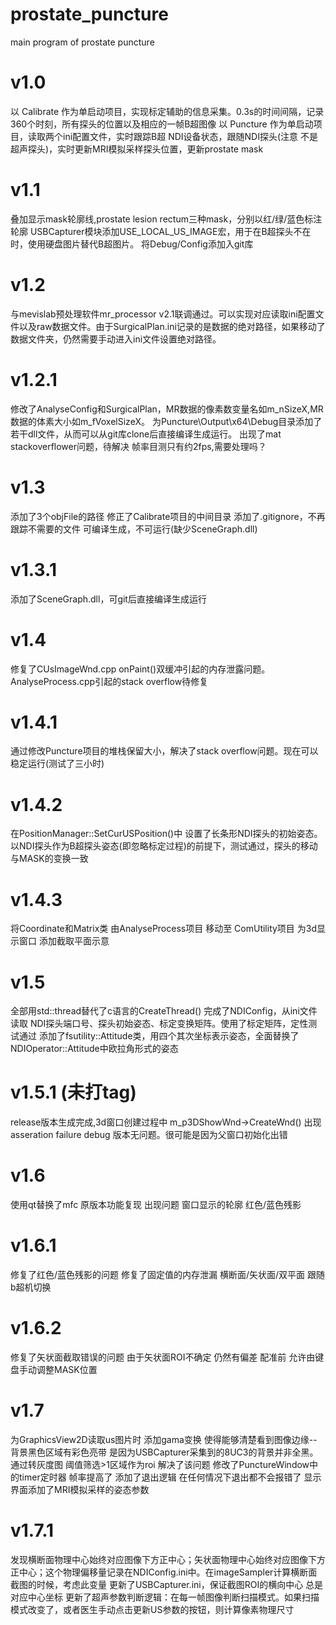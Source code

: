 # prostate_puncture
main program of prostate puncture

# v1.0
以 Calibrate 作为单启动项目，实现标定辅助的信息采集。0.3s的时间间隔，记录360个时刻，所有探头的位置以及相应的一帧B超图像
以 Puncture 作为单启动项目，读取两个ini配置文件，实时跟踪B超 NDI设备状态，跟随NDI探头(注意 不是超声探头)，实时更新MRI模拟采样探头位置，更新prostate mask

# v1.1
叠加显示mask轮廓线,prostate lesion rectum三种mask，分别以红/绿/蓝色标注轮廓
USBCapturer模块添加USE_LOCAL_US_IMAGE宏，用于在B超探头不在时，使用硬盘图片替代B超图片。
将Debug/Config添加入git库

# v1.2
与mevislab预处理软件mr_processor v2.1联调通过。可以实现对应读取ini配置文件以及raw数据文件。由于SurgicalPlan.ini记录的是数据的绝对路径，如果移动了数据文件夹，仍然需要手动进入ini文件设置绝对路径。

# v1.2.1
修改了AnalyseConfig和SurgicalPlan，MR数据的像素数变量名如m_nSizeX,MR数据的体素大小如m_fVoxelSizeX。
为Puncture\Output\x64\Debug目录添加了若干dll文件，从而可以从git库clone后直接编译生成运行。
出现了mat stackoverflower问题，待解决
帧率目测只有约2fps,需要处理吗？

# v1.3
添加了3个objFile的路径
修正了Calibrate项目的中间目录
添加了.gitignore，不再跟踪不需要的文件
可编译生成，不可运行(缺少SceneGraph.dll)

# v1.3.1
添加了SceneGraph.dll，可git后直接编译生成运行

# v1.4
修复了CUsImageWnd.cpp onPaint()双缓冲引起的内存泄露问题。 AnalyseProcess.cpp引起的stack overflow待修复

# v1.4.1
通过修改Puncture项目的堆栈保留大小，解决了stack overflow问题。现在可以稳定运行(测试了三小时)

# v1.4.2
在PositionManager::SetCurUSPosition()中 设置了长条形NDI探头的初始姿态。以NDI探头作为B超探头姿态(即忽略标定过程)的前提下，测试通过，探头的移动与MASK的变换一致

# v1.4.3
将Coordinate和Matrix类 由AnalyseProcess项目 移动至 ComUtility项目
为3d显示窗口 添加截取平面示意

# v1.5
全部用std::thread替代了c语言的CreateThread()
完成了NDIConfig，从ini文件读取 NDI探头端口号、探头初始姿态、标定变换矩阵。使用了标定矩阵，定性测试通过
添加了fsutility::Attitude类，用四个其次坐标表示姿态，全面替换了NDIOperator::Attitude中欧拉角形式的姿态

# v1.5.1 (未打tag)
release版本生成完成,3d窗口创建过程中 m_p3DShowWnd->CreateWnd() 出现asseration failure debug 版本无问题。很可能是因为父窗口初始化出错

# v1.6
使用qt替换了mfc 原版本功能复现
出现问题  窗口显示的轮廓 红色/蓝色残影

# v1.6.1 
修复了红色/蓝色残影的问题
修复了固定值的内存泄漏
横断面/矢状面/双平面  跟随b超机切换

# v1.6.2
修复了矢状面截取错误的问题 由于矢状面ROI不确定 仍然有偏差
配准前 允许由键盘手动调整MASK位置

# v1.7
为GraphicsView2D读取us图片时 添加gama变换 使得能够清楚看到图像边缘--背景黑色区域有彩色亮带 是因为USBCapturer采集到的8UC3的背景并非全黑。通过转灰度图 阈值筛选>1区域作为roi 解决了该问题
修改了PunctureWindow中的timer定时器  帧率提高了
添加了退出逻辑 在任何情况下退出都不会报错了
显示界面添加了MRI模拟采样的姿态参数


# v1.7.1
发现横断面物理中心始终对应图像下方正中心；矢状面物理中心始终对应图像下方正中心；这个物理偏移量记录在NDIConfig.ini中。在imageSampler计算横断面截图的时候，考虑此变量
更新了USBCapturer.ini，保证截图ROI的横向中心 总是对应中心坐标
更新了超声参数判断逻辑：在每一帧图像判断扫描模式。如果扫描模式改变了，或者医生手动点击更新US参数的按钮，则计算像素物理尺寸




